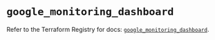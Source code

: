 # `google_monitoring_dashboard`

Refer to the Terraform Registry for docs: [`google_monitoring_dashboard`](https://registry.terraform.io/providers/hashicorp/google-beta/5.27.0/docs/resources/google_monitoring_dashboard).
